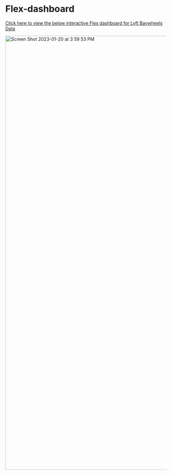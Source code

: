 # Flex-dashboard
[Click here to view the below interactive Flex dashboard for Lyft Baywheels Data](https://rpubs.com/viradhika/973668)


<img width="1357" alt="Screen Shot 2023-01-20 at 3 59 53 PM" src="https://user-images.githubusercontent.com/56044346/213825684-e42561ec-b6de-4e7e-b210-f95527891605.png">

